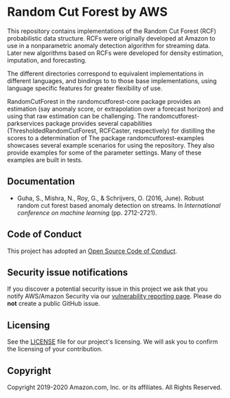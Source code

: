 # Random Cut Forest by AWS

This repository contains implementations of the Random Cut Forest (RCF) probabilistic data structure.
RCFs were originally developed at Amazon to use in a nonparametric anomaly detection algorithm for
streaming data. Later new algorithms based on RCFs were developed for density estimation, imputation,
and forecasting.

The different directories correspond to equivalent implementations in different languages, and bindings to
to those base implementations, using language specific features for greater flexibility of use. 

RandomCutForest in the randomcutforest-core package provides an estimation (say anomaly score, or extrapolation over a forecast horizon)
and using that raw estimation can be challenging. The randomcutforest-parkservices package provides
several capabilities (ThresholdedRandomCutForest, RCFCaster, respectively) for distilling the scores to a determination of
The package randomcutforest-examples showcases several example scenarios for using the repository. 
They also provide examples for some of the parameter settings. Many of these examples are built in tests.

## Documentation

* Guha, S., Mishra, N., Roy, G., & Schrijvers, O. (2016, June). Robust random cut forest based anomaly detection on streams. In *International conference on machine learning* (pp. 2712-2721).

## Code of Conduct

This project has adopted an [Open Source Code of Conduct](https://aws.github.io/code-of-conduct).


## Security issue notifications

If you discover a potential security issue in this project we ask that you notify AWS/Amazon Security via our [vulnerability reporting page](http://aws.amazon.com/security/vulnerability-reporting/). Please do **not** create a public GitHub issue.


## Licensing

See the [LICENSE](./LICENSE) file for our project's licensing. We will ask you to confirm the licensing of your contribution.


## Copyright

Copyright 2019-2020 Amazon.com, Inc. or its affiliates. All Rights Reserved.

